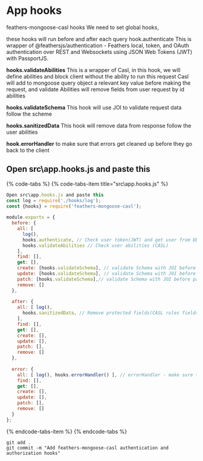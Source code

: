 # App hooks

feathers-mongoose-casl hooks We need to set global hooks,

these hooks will run before and after each query hook.authenticate This is wrapper of @feathersjs/authentication - Feathers local, token, and OAuth authentication over REST and Websockets using JSON Web Tokens \(JWT\) with PassportJS.

**hooks.validateAbilities** This is a wrapper of Casl, in this hook, we will define abilities and block client without the ability to run this request Casl will add to mongoose query object a relevant key value before making the request, and validate Abilities will remove fields from user request by id abilities

**hooks.validateSchema** This hook will use JOI to validate request data follow the scheme

**hooks.sanitizedData** This hook will remove data from response follow the user abilities

**hook.errorHandler** to make sure that errors get cleaned up before they go back to the client

## Open src\app.hooks.js and paste this

{% code-tabs %}
{% code-tabs-item title="src\\app.hooks.js" %}
```javascript
Open src\app.hooks.js and paste this
const log = require('./hooks/log');
const {hooks} = require('feathers-mongoose-casl');
​
module.exports = {
  before: {
    all: [
      log(),
      hooks.authenticate, // Check user token(JWT) and get user from DB, user will be found at hook.params.user 
      hooks.validateAbilities // Check user abilities (CASL) 
    ],
    find: [],
    get: [],
    create: [hooks.validateSchema], // validate Schema with JOI before create
    update: [hooks.validateSchema], // validate Schema with JOI before update
    patch: [hooks.validateSchema],// validate Schema with JOI before patch
    remove: []
  },
​
  after: {
    all: [ log(),
      hooks.sanitizedData, // Remove protected fields(CASL rules fields) from response
    ],
    find: [],
    get: [],
    create: [],
    update: [],
    patch: [],
    remove: []
  },
​
  error: {
    all: [ log(), hooks.errorHandler() ], // errorHandler - make sure that errors get cleaned up before they go back to the client
    find: [],
    get: [],
    create: [],
    update: [],
    patch: [],
    remove: []
  }
};
```
{% endcode-tabs-item %}
{% endcode-tabs %}

```text
git add .
git commit -m "Add feathers-mongoose-casl authentication and authorization hooks"
```

